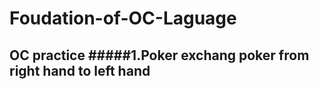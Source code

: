 # Foudation-of-OC-Laguage
OC practice
#####1.Poker
      exchang poker from right hand to left hand
-----------------------------------------------------
